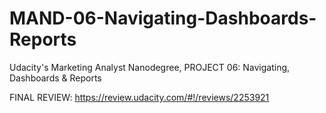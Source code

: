 # MAND-06-Navigating-Dashboards-Reports
Udacity's Marketing Analyst Nanodegree, PROJECT 06: Navigating, Dashboards &amp; Reports

FINAL REVIEW: https://review.udacity.com/#!/reviews/2253921
